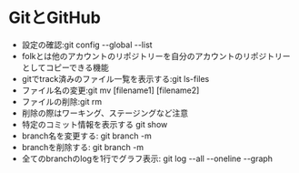 # GitとGitHub
- 設定の確認:git config --global --list
- folkとは他のアカウントのリポジトリーを自分のアカウントのリポジトリーとしてコピーできる機能
- gitでtrack済みのファイル一覧を表示する:git ls-files
- ファイル名の変更:git mv [filename1] [filename2]
- ファイルの削除:git rm <filename>
- 削除の際はワーキング、ステージングなど注意
- 特定のコミット情報を表示する git show <commitID>
- branch名を変更する: git branch -m <oldname> <newname>
- branchを削除する: git branch -m <branchname>
- 全てのbranchのlogを1行でグラフ表示: git log --all --oneline --graph
